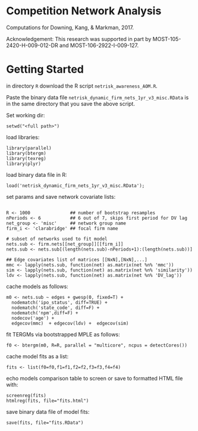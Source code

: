 Competition Network Analysis
=======

Computations for Downing, Kang, & Markman, 2017.

Acknowledgement:
This research was supported in part by MOST-105-2420-H-009-012-DR and  MOST-106-2922-I-009-127.

Getting Started
======

in directory `R` download the R script `netrisk_awareness_AOM.R`. 

Paste the binary data file `netrisk_dynamic_firm_nets_1yr_v3_misc.RData` is in the same directory that you save the above script.

Set working dir:
```{R}
setwd("<full path>")
```

load libraries:
```{r}
library(parallel)
library(btergm)
library(texreg)
library(plyr)
```

load binary data file in R:
```{R}
load('netrisk_dynamic_firm_nets_1yr_v3_misc.RData');
```

set params and save network covariate lists:
```{R}

R <- 1000               ## number of bootstrap resamples
nPeriods <- 6           ## 6 out of 7, skips first period for DV lag
net_group <- 'misc'     ## network group name
firm_i <- 'clarabridge' ## focal firm name

# subset of networks used to fit model
nets.sub <- firm.nets[[net_group]][[firm_i]]
nets.sub <- nets.sub[(length(nets.sub)-nPeriods+1):(length(nets.sub))]

## Edge covariates list of matrices [[NxN],[NxN],...]
mmc <- lapply(nets.sub, function(net) as.matrix(net %n% 'mmc'))
sim <- lapply(nets.sub, function(net) as.matrix(net %n% 'similarity'))
ldv <- lapply(nets.sub, function(net) as.matrix(net %n% 'DV_lag'))
```

cache models as follows:
```{R}
m0 <- nets.sub ~ edges + gwesp(0, fixed=T) + 
  nodematch('ipo_status', diff=TRUE) +
  nodematch('state_code', diff=F) +
  nodematch('npm',diff=F) + 
  nodecov('age') +   
  edgecov(mmc)  + edgecov(ldv) +  edgecov(sim)
```

fit TERGMs via bootstrapped MPLE as follows:
```{r}
f0 <- btergm(m0, R=R, parallel = "multicore", ncpus = detectCores())
```

cache model fits as a list:
```{r}
fits <- list(f0=f0,f1=f1,f2=f2,f3=f3,f4=f4)
```

echo models comparison table to screen or save to formatted HTML file with:
```{r}
screenreg(fits)
htmlreg(fits, file="fits.html")
```

save binary data file of model fits:
```{R}
save(fits, file="fits.RData")
```

